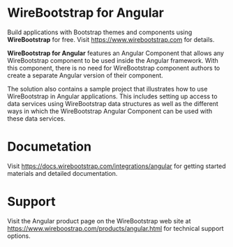 # WireBootstrap for Angular
Build applications with Bootstrap themes and components using **WireBootstrap** for free.  Visit https://www.wirebootstrap.com for details.

**WireBootstrap for Angular** features an Angular Component that allows any WireBootstrap component to be used inside the Angular framework.  With this component, there is no need for WireBootstrap component authors to create a separate Angular version of their component.  

The solution also contains a sample project that illustrates how to use WireBootstrap in Angular applications.  This includes setting up access to data services using WireBootstrap data structures as well as the different ways in which the WireBootstrap Angular Component can be used with these data services.

# Documetation
Visit https://docs.wirebootstrap.com/integrations/angular for getting started materials and detailed documentation.

# Support
Visit the Angular product page on the WireBootstrap web site at https://www.wireboostrap.com/products/angular.html for technical support options.